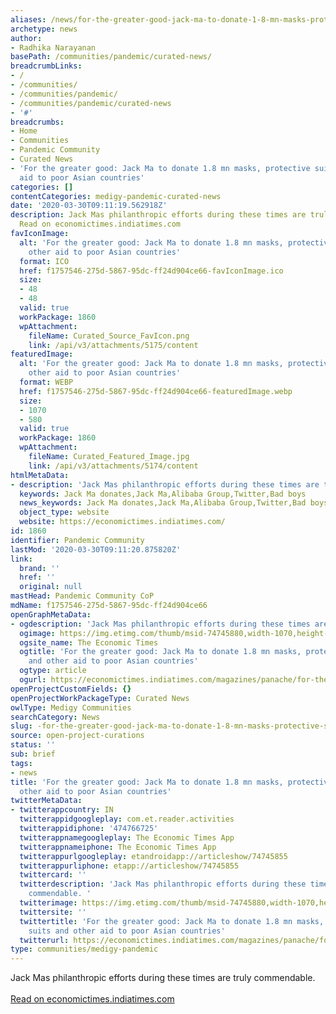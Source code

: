 ```yaml
---
aliases: /news/for-the-greater-good-jack-ma-to-donate-1-8-mn-masks-protective-suits-and-other-aid-to-poor-asian-countries
archetype: news
author:
- Radhika Narayanan
basePath: /communities/pandemic/curated-news/
breadcrumbLinks:
- /
- /communities/
- /communities/pandemic/
- /communities/pandemic/curated-news
- '#'
breadcrumbs:
- Home
- Communities
- Pandemic Community
- Curated News
- 'For the greater good: Jack Ma to donate 1.8 mn masks, protective suits and other
  aid to poor Asian countries'
categories: []
contentCategories: medigy-pandemic-curated-news
date: '2020-03-30T09:11:19.562918Z'
description: Jack Mas philanthropic efforts during these times are truly commendable.
  Read on economictimes.indiatimes.com
favIconImage:
  alt: 'For the greater good: Jack Ma to donate 1.8 mn masks, protective suits and
    other aid to poor Asian countries'
  format: ICO
  href: f1757546-275d-5867-95dc-ff24d904ce66-favIconImage.ico
  size:
  - 48
  - 48
  valid: true
  workPackage: 1860
  wpAttachment:
    fileName: Curated_Source_FavIcon.png
    link: /api/v3/attachments/5175/content
featuredImage:
  alt: 'For the greater good: Jack Ma to donate 1.8 mn masks, protective suits and
    other aid to poor Asian countries'
  format: WEBP
  href: f1757546-275d-5867-95dc-ff24d904ce66-featuredImage.webp
  size:
  - 1070
  - 580
  valid: true
  workPackage: 1860
  wpAttachment:
    fileName: Curated_Featured_Image.jpg
    link: /api/v3/attachments/5174/content
htmlMetaData:
- description: 'Jack Mas philanthropic efforts during these times are truly commendable. '
  keywords: Jack Ma donates,Jack Ma,Alibaba Group,Twitter,Bad boys
  news_keywords: Jack Ma donates,Jack Ma,Alibaba Group,Twitter,Bad boys
  object_type: website
  website: https://economictimes.indiatimes.com/
id: 1860
identifier: Pandemic Community
lastMod: '2020-03-30T09:11:20.875820Z'
link:
  brand: ''
  href: ''
  original: null
mastHead: Pandemic Community CoP
mdName: f1757546-275d-5867-95dc-ff24d904ce66
openGraphMetaData:
- ogdescription: 'Jack Mas philanthropic efforts during these times are truly commendable. '
  ogimage: https://img.etimg.com/thumb/msid-74745880,width-1070,height-580,imgsize-549325,overlay-etpanache/photo.jpg
  ogsite_name: The Economic Times
  ogtitle: 'For the greater good: Jack Ma to donate 1.8 mn masks, protective suits
    and other aid to poor Asian countries'
  ogtype: article
  ogurl: https://economictimes.indiatimes.com/magazines/panache/for-the-greater-good-jack-ma-to-donate-1-8-mn-masks-protective-suits-and-other-aid-to-poor-asian-countries/articleshow/74745855.cms
openProjectCustomFields: {}
openProjectWorkPackageType: Curated News
owlType: Medigy Communities
searchCategory: News
slug: -for-the-greater-good-jack-ma-to-donate-1-8-mn-masks-protective-suits-and-other-aid-to-poor-asian-countries
source: open-project-curations
status: ''
sub: brief
tags:
- news
title: 'For the greater good: Jack Ma to donate 1.8 mn masks, protective suits and
  other aid to poor Asian countries'
twitterMetaData:
- twitterappcountry: IN
  twitterappidgoogleplay: com.et.reader.activities
  twitterappidiphone: '474766725'
  twitterappnamegoogleplay: The Economic Times App
  twitterappnameiphone: The Economic Times App
  twitterappurlgoogleplay: etandroidapp://articleshow/74745855
  twitterappurliphone: etapp://articleshow/74745855
  twittercard: ''
  twitterdescription: 'Jack Mas philanthropic efforts during these times are truly
    commendable. '
  twitterimage: https://img.etimg.com/thumb/msid-74745880,width-1070,height-580,imgsize-549325,overlay-etpanache/photo.jpg
  twittersite: ''
  twittertitle: 'For the greater good: Jack Ma to donate 1.8 mn masks, protective
    suits and other aid to poor Asian countries'
  twitterurl: https://economictimes.indiatimes.com/magazines/panache/for-the-greater-good-jack-ma-to-donate-1-8-mn-masks-protective-suits-and-other-aid-to-poor-asian-countries/articleshow/74745855.cms
type: communities/medigy-pandemic
---
```


Jack Mas philanthropic efforts during these times are truly commendable. <br><br><a target="_blank" href=https://economictimes.indiatimes.com/magazines/panache/for-the-greater-good-jack-ma-to-donate-1-8-mn-masks-protective-suits-and-other-aid-to-poor-asian-countries/articleshow/74745855.cms>Read on economictimes.indiatimes.com</a>